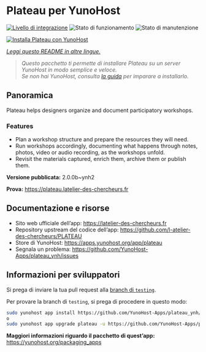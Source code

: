 <!--
N.B.: Questo README è stato automaticamente generato da <https://github.com/YunoHost/apps/tree/master/tools/readme_generator>
NON DEVE essere modificato manualmente.
-->

# Plateau per YunoHost

[![Livello di integrazione](https://dash.yunohost.org/integration/plateau.svg)](https://dash.yunohost.org/appci/app/plateau) ![Stato di funzionamento](https://ci-apps.yunohost.org/ci/badges/plateau.status.svg) ![Stato di manutenzione](https://ci-apps.yunohost.org/ci/badges/plateau.maintain.svg)

[![Installa Plateau con YunoHost](https://install-app.yunohost.org/install-with-yunohost.svg)](https://install-app.yunohost.org/?app=plateau)

*[Leggi questo README in altre lingue.](./ALL_README.md)*

> *Questo pacchetto ti permette di installare Plateau su un server YunoHost in modo semplice e veloce.*  
> *Se non hai YunoHost, consulta [la guida](https://yunohost.org/install) per imparare a installarlo.*

## Panoramica

Plateau helps designers organize and document participatory workshops.

### Features

- Plan a workshop structure and prepare the resources they will need. 
- Run workshops accordingly, documenting what happens through notes, photos, video or audio recording, as the workshops unfold. 
- Revisit the materials captured, enrich them, archive them or publish them.


**Versione pubblicata:** 2.0.0b~ynh2

**Prova:** <https://plateau.latelier-des-chercheurs.fr>
## Documentazione e risorse

- Sito web ufficiale dell’app: <https://latelier-des-chercheurs.fr>
- Repository upstream del codice dell’app: <https://github.com/l-atelier-des-chercheurs/PLATEAU>
- Store di YunoHost: <https://apps.yunohost.org/app/plateau>
- Segnala un problema: <https://github.com/YunoHost-Apps/plateau_ynh/issues>

## Informazioni per sviluppatori

Si prega di inviare la tua pull request alla [branch di `testing`](https://github.com/YunoHost-Apps/plateau_ynh/tree/testing).

Per provare la branch di `testing`, si prega di procedere in questo modo:

```bash
sudo yunohost app install https://github.com/YunoHost-Apps/plateau_ynh/tree/testing --debug
o
sudo yunohost app upgrade plateau -u https://github.com/YunoHost-Apps/plateau_ynh/tree/testing --debug
```

**Maggiori informazioni riguardo il pacchetto di quest’app:** <https://yunohost.org/packaging_apps>
